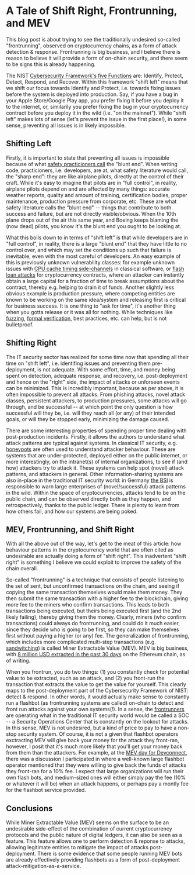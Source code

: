 # A Tale of Shift Right, Frontrunning, and MEV

This blog post is about trying to see the traditionally undesired so-called "frontrunning", observed on cryptocurrency chains, as a form of attack detection & response. Frontrunning is big business, and I believe there is reason to believe it will provide a form of on-chain security, and there seem to be signs this is already happening.

The NIST [Cybersecurity Framework's five Functions](https://www.nist.gov/cyberframework/online-learning/five-functions) are: Identify, Protect, Detect, Respond, and Recover. Within this framework "shift left" means that we shift our focus towards Identify and Protect, i.e. towards fixing issues before the system is deployed into production. Say, if you have a bug in your Apple Store/Google Play app, you prefer fixing it before you deploy it to the internet, or, similarily you prefer fixing the bug in your cryptocurrency contract before you deploy it in the wild (i.e. "on the mainnet"). While "shift left" makes lots of sense (let's prevent the issue in the first place!), in some sense, preventing all issues is in likely impossible.


## Shifting Left

Firstly, it is important to state that preventing all issues is impossible because of what [safety practicioners call](https://www.amazon.com/Field-Guide-Understanding-Human-Error/dp/1472439058) the "blunt end". When writing code, practicioners, i.e. developers, are at, what safety literature would call, the "sharp end": they are like airplane pilots, directly at the control of their craft. While it's easy to imagine that pilots are in "full control", in reality, airplane pilots depend on and are affected by many things: accurate weather reports, quality and amount of training, certification bodies, proper maintenance, production pressure from corporate, etc. These are what safety literature calls the "blunt end" -- things that contribute to both success and failure, but are not directly visible/obvious. When the 10th plane drops out of the air this same year, and Boeing keeps blaming the (now dead) pilots, you know it's the blunt end you ought to be looking at.

What this boils down to in terms of "shift left" is that while developers are in "full control", in reality, there is a large "blunt end" that they have little to no control over, and which may set the conditions up such that failure is inevitable, even with the most careful of developers. An easy example of this is previously unknown vulnerability classes: for example unknown issues with [CPU cache timing side-channels](https://www.intel.com/content/www/us/en/architecture-and-technology/side-channel-variants-1-2-3.html) in classical software, or [flash loan attacks](https://halborn.com/what-is-a-flash-loan-attack/) for cryptocurrency contracts, where an attacker can instantly obtain a large capital for a fraction of time to break assumptions about the contract, thereby e.g. helping to drain it of funds. Another slightly less obvious example is production pressure, where competing entities are known to be working on the same idea/system and releasing first is critical for business success. It is one thing to "ask for time", it's another thing when you gotta release or it was all for nothing. While techniques like [fuzzing](https://lcamtuf.coredump.cx/afl/), [formal verification](https://github.com/leonardoalt/ethereum_formal_verification_overview), best practices, etc. can help, but is not bulletproof.

## Shifting Right

The IT security sector has realized for some time now that spending all their time on "shift left", i.e. identifing issues and preventing them pre-deployment, is not adequate. With some effort, time, and money being spent on detection, adequate response, and recovery, i.e. post-deployment and hence on the "right" side, the impact of attacks or unforseen events can be minimized. This is incredibly important, because as per above, it is often impossible to prevent all attacks. From phishing attacks, novel attack classes, persistent attackers, to production pressures, some attacks will go through, and be successful -- at which point the only question is how successful will they be, i.e. will they reach all (or any) of their intended goals, or will they be stopped early, minimizing the damage caused.

There are some interesting properties of spending proper time dealing with post-production incidents. Firstly, it allows the authors to understand what attack patterns are typical against systems. In classical IT security, e.g. [honeypots](https://www.kaspersky.com/resource-center/threats/what-is-a-honeypot) are often used to understand attacker behaviour. These are systems that are under-protected, deployed either on the public internet, or more interestingly, on the intranet(s) of internal organizations, to see if (and how) attackers try to attack it. These systems can help spot (novel) attack patterns, and attackers in general. Other information-sharing systems are also in-place in the traditional IT security world: in Germany [the BSI](https://www.bsi.bund.de/EN/Home/home_node.html) is responsible to warn large enterprises of (novel/successful) attack patterns in the wild. Within the space of cryptocurrencies, attacks tend to be on the public chain, and can be observed directly both as they happen, and retrospectively, thanks to the public ledger. There is plenty to learn from how others fail, and how our systems are being poked.

## MEV, Frontrunning, and Shift Right

With all the above out of the way, let's get to the meat of this article: how behaviour patterns in the cryptocurrency world that are often cited as undesirable are actually doing a form of "shift right". This inadvertent "shift right" is something I believe we could exploit to improve the safety of the chain overall.

So-called "frontrunning" is a technique that consists of people listening to the set of sent, but unconfirmed transactions on the chain, and seeing if copying the same transaction themselves would make them money. They then submit the same transaction with a higher fee to the blockchain, giving more fee to the miners who confirm transactions. This leads to both transactions being executed, but theirs being executed first (and the 2nd likely failing), thereby giving them the money. Clearly, miners (who confirm transactions) could always do frontrunning, and could do it much easier, since they decide who is going to be first, so they can make themselves first without paying a higher (or any) fee. The generalization of frontrunning, which includes more complicated multi-step transactions (e.g. [sandwitching](https://github.com/j2abro/UniswapV2-Sandwich-Attack-Detector)) is called Miner Extractable Value (MEV). MEV is big business, with [8 million USD extracted in the past 30 days](https://explore.flashbots.net/) on the Ethereum chain, as of writing.

When you frontrun, you do two things: (1) you constantly check for potential value to be extracted, such as an attack, and (2) you front-run the transaction that extracts the value to get the value for yourself. This clearly maps to the post-deployment part of the Cybersecurity Framework of NIST: detect & respond. In other words, it would actually make sense to constantly run a flashbot (as frontrunning systems are called) on-chain to detect and front run attacks against your own systems(!). In a sense, the [frontrunners](https://pdaian.com/flashboys2.pdf) are operating what in the traditional IT security world would be called a SOC -- a Security Operations Center that is constantly on the lookout for attacks. In this sense, MEV is not undesired, but a kind of price to pay to have a non-stop security system. Of course, it is not a given that flashbot operators exctracting MEV will give back your money for the attack they front-ran, however, I posit that it's much more likely that you'll get your money back from them than the attackers. For example, at the [MEV day for Devconnect](https://mevday.org/836f88806995412dabc1c7bb7ce4e830), there was a discussion I participated in where a well-known large flashbot operator mentioned that they were willing to give back the funds of attacks they front-ran for a 10% fee. I expect that large organizations will run their own flash bots, and medium-sized ones will either simply pay the fee (10% or whatever it will be) when an attack happens, or perhaps pay a montly fee for the flashbot service provided.

## Conclusions

While Miner Extractable Value (MEV) seems on the surface to be an undesirable side-effect of the combination of current cryptocurrency protocols and the public nature of digital ledgers, it can also be seen as a feature. This feature allows one to perform detection & reponse to attacks, allowing legitimate entities to mitigate the impact of attacks post-deployment. There is some evidence that some people running MEV bots are already effectively providing flashbots as a form of post-deployment attack-mitigation-as-a-service.
